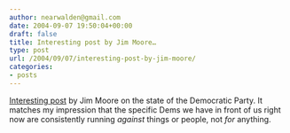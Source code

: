 ```yaml
---
author: nearwalden@gmail.com
date: 2004-09-07 19:50:04+00:00
draft: false
title: Interesting post by Jim Moore…
type: post
url: /2004/09/07/interesting-post-by-jim-moore/
categories:
- posts
---
```


[Interesting post](//blogs.law.harvard.edu/jim/2004/08/28#a800") by Jim Moore on the state of the Democratic Party.  It matches my impression that the specific Dems we have in front of us right now are consistently running _against_ things or people, not _for_ anything.



